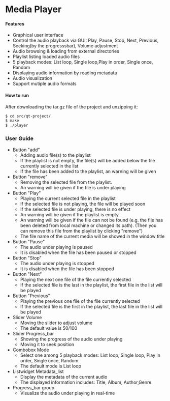 # Media Player

#### Features

  * Graphical user interface
  * Control the audio playback via GUI: Play, Pause, Stop, Next, Previous, Seeking(by the progresssbar), Volume adjustment
  * Audio browsing & loading from external directories
  * Playlist listing loaded audio files
  * 5 playback modes: List loop, Single loop,Play in order, Single once, Random
  * Displaying audio information by reading metadata
  * Audio visualization
  * Support mutiple audio formats

#### How to run
After downloading the tar.gz file of the project and unzipping it:
```sh
$ cd src/qt-project/
$ make
$ ./player
```
### User Guide

* Button "add"
  - Adding  audio file(s) to the playlist
  - If the playlist is not empty, the file(s) will be added below the file currently selected in the list
  - If the file has been added to the playlist, an warning will be given
* Button "remove" 
  - Removing the selected file from the playlist. 
  - An warning will be given if the file is under playing
* Button "Play" 
  - Playing the current selected file in the playlist 
  - If the selected file is not playing, the file will be played soon
  - If the selected file is under playing, there is no effect
  - An warning will be given if the playlist is empty.
  - An warning will be given if the file can not be found (e.g. the file has been deleted from local machine or changed its path). (Then you can remove this file from the playlist by clicking "remove")
  - The file name of the current media will be showed in the window title
* Button "Pause" 
  - The audio under playing is paused
  - It is disabled when the file has been paused or stopped
* Button "Stop" 
  - The audio under playing is stopped 
  - It is disabled when the file has been stopped
* Button "Next" 
  - Playing the next one file of the file currently selected
  - If the selected file is the last in the playlist, the first file in the list will be played
* Button "Previous"
  - Playing the previous one file of the file currently selected
  - If the selected file is the first in the playlist, the last file in the list will be played
* Slider Volume
  - Moving the slider to adjust volume
  - The default value is 50/100
* Slider Progress_bar
  - Showing the progress of the audio under playing
  - Moving it to seek position
* Combobox Mode
  - Select one among 5 playback modes: List loop, Single loop, Play in order, Single once, Random
  - The default mode is List loop 
* Listwidget Metadata_list
  - Display the metadata of the current audio
  - The displayed information includes: Title, Album, Author,Genre  
* Progress_bar group
  - Visualize the audio under playing in real-time